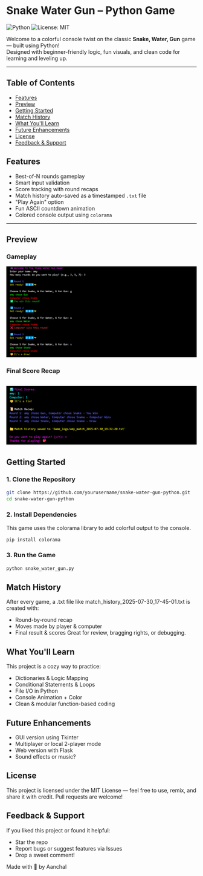 # Snake Water Gun – Python Game 

![Python](https://img.shields.io/badge/Python-3.10+-blue?logo=python)
![License: MIT](https://img.shields.io/badge/License-MIT-green.svg)

Welcome to a colorful console twist on the classic **Snake, Water, Gun** game — built using Python!  
Designed with beginner-friendly logic, fun visuals, and clean code for learning and leveling up.

---
## Table of Contents

- [Features](#features)  
- [Preview](#preview)  
- [Getting Started](#getting-started)  
- [Match History](#match-history)  
- [What You'll Learn](#what-youll-learn)  
- [Future Enhancements](#future-enhancements)  
- [License](#license)  
- [Feedback & Support](#feedback--support)

## Features

-  Best-of-N rounds gameplay
-  Smart input validation
-  Score tracking with round recaps
-  Match history auto-saved as a timestamped `.txt` file
-  "Play Again" option
-  Fun ASCII countdown animation
-  Colored console output using `colorama`

---

## Preview

### Gameplay
![Gameplay Screenshot](gameplay_preview.png)

### Final Score Recap
![Match Summary Screenshot](match_summary.png)
---

## Getting Started

### 1. Clone the Repository

```bash
git clone https://github.com/yourusername/snake-water-gun-python.git
cd snake-water-gun-python
```

### 2. Install Dependencies
This game uses the colorama library to add colorful output to the console.

```bash
pip install colorama
```
### 3. Run the Game

```bash
python snake_water_gun.py
```
## Match History

After every game, a .txt file like match_history_2025-07-30_17-45-01.txt is created with:
- Round-by-round recap
- Moves made by player & computer
- Final result & scores
Great for review, bragging rights, or debugging.

## What You'll Learn
This project is a cozy way to practice:
- Dictionaries & Logic Mapping 
- Conditional Statements & Loops 
- File I/O in Python 
- Console Animation + Color 
- Clean & modular function-based coding

## Future Enhancements
- GUI version using Tkinter
- Multiplayer or local 2-player mode
- Web version with Flask
- Sound effects or music?

## License
This project is licensed under the MIT License — feel free to use, remix, and share it with credit.
Pull requests are welcome!

## Feedback & Support
If you liked this project or found it helpful:
- Star the repo
- Report bugs or suggest features via Issues
- Drop a sweet comment!

Made with 💖 by Aanchal
